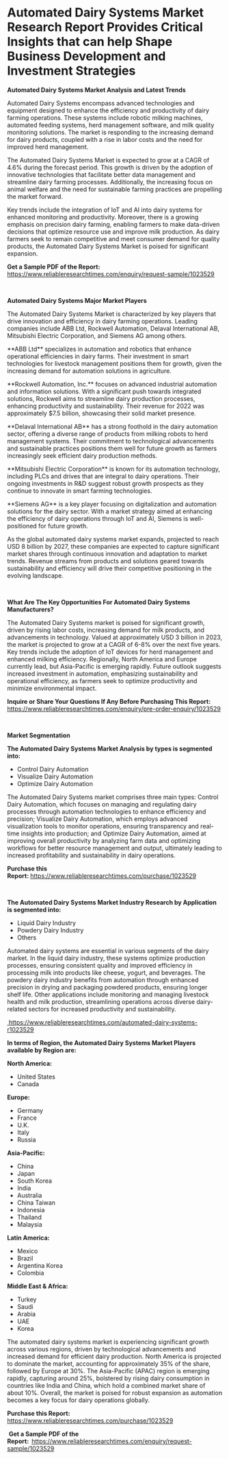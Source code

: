 <p><h1>Automated Dairy Systems Market Research Report Provides Critical Insights that can help Shape Business Development and Investment Strategies</h1></p><p><strong>Automated Dairy Systems Market Analysis and Latest Trends</strong></p>
<p><p>Automated Dairy Systems encompass advanced technologies and equipment designed to enhance the efficiency and productivity of dairy farming operations. These systems include robotic milking machines, automated feeding systems, herd management software, and milk quality monitoring solutions. The market is responding to the increasing demand for dairy products, coupled with a rise in labor costs and the need for improved herd management.</p><p>The Automated Dairy Systems Market is expected to grow at a CAGR of 4.6% during the forecast period. This growth is driven by the adoption of innovative technologies that facilitate better data management and streamline dairy farming processes. Additionally, the increasing focus on animal welfare and the need for sustainable farming practices are propelling the market forward.</p><p>Key trends include the integration of IoT and AI into dairy systems for enhanced monitoring and productivity. Moreover, there is a growing emphasis on precision dairy farming, enabling farmers to make data-driven decisions that optimize resource use and improve milk production. As dairy farmers seek to remain competitive and meet consumer demand for quality products, the Automated Dairy Systems Market is poised for significant expansion.</p></p>
<p><strong>Get a Sample PDF of the Report:&nbsp;</strong> <a href="https://www.reliableresearchtimes.com/enquiry/request-sample/1023529?utm_campaign=3099&utm_medium=2&utm_source=Github&utm_content=ia&utm_term=16042025&utm_id=automated-dairy-systems">https://www.reliableresearchtimes.com/enquiry/request-sample/1023529</a></p>
<p>&nbsp;</p>
<p><strong>Automated Dairy Systems Major Market Players</strong></p>
<p><p>The Automated Dairy Systems Market is characterized by key players that drive innovation and efficiency in dairy farming operations. Leading companies include ABB Ltd, Rockwell Automation, Delaval International AB, Mitsubishi Electric Corporation, and Siemens AG among others.</p><p>**ABB Ltd** specializes in automation and robotics that enhance operational efficiencies in dairy farms. Their investment in smart technologies for livestock management positions them for growth, given the increasing demand for automation solutions in agriculture.</p><p>**Rockwell Automation, Inc.** focuses on advanced industrial automation and information solutions. With a significant push towards integrated solutions, Rockwell aims to streamline dairy production processes, enhancing productivity and sustainability. Their revenue for 2022 was approximately $7.5 billion, showcasing their solid market presence.</p><p>**Delaval International AB** has a strong foothold in the dairy automation sector, offering a diverse range of products from milking robots to herd management systems. Their commitment to technological advancements and sustainable practices positions them well for future growth as farmers increasingly seek efficient dairy production methods.</p><p>**Mitsubishi Electric Corporation** is known for its automation technology, including PLCs and drives that are integral to dairy operations. Their ongoing investments in R&D suggest robust growth prospects as they continue to innovate in smart farming technologies.</p><p>**Siemens AG** is a key player focusing on digitalization and automation solutions for the dairy sector. With a market strategy aimed at enhancing the efficiency of dairy operations through IoT and AI, Siemens is well-positioned for future growth.</p><p>As the global automated dairy systems market expands, projected to reach USD 8 billion by 2027, these companies are expected to capture significant market shares through continuous innovation and adaptation to market trends. Revenue streams from products and solutions geared towards sustainability and efficiency will drive their competitive positioning in the evolving landscape.</p></p>
<p>&nbsp;</p>
<p><strong>What Are The Key Opportunities For Automated Dairy Systems Manufacturers?</strong></p>
<p><p>The Automated Dairy Systems market is poised for significant growth, driven by rising labor costs, increasing demand for milk products, and advancements in technology. Valued at approximately USD 3 billion in 2023, the market is projected to grow at a CAGR of 6-8% over the next five years. Key trends include the adoption of IoT devices for herd management and enhanced milking efficiency. Regionally, North America and Europe currently lead, but Asia-Pacific is emerging rapidly. Future outlook suggests increased investment in automation, emphasizing sustainability and operational efficiency, as farmers seek to optimize productivity and minimize environmental impact.</p></p>
<p><strong>Inquire or Share Your Questions If Any Before Purchasing This Report:</strong> <a href="https://www.reliableresearchtimes.com/enquiry/pre-order-enquiry/1023529?utm_campaign=3099&utm_medium=2&utm_source=Github&utm_content=ia&utm_term=16042025&utm_id=automated-dairy-systems">https://www.reliableresearchtimes.com/enquiry/pre-order-enquiry/1023529</a></p>
<p>&nbsp;</p>
<p><strong>Market Segmentation</strong></p>
<p><strong>The Automated Dairy Systems Market Analysis by types is segmented into:</strong></p>
<p><ul><li>Control Dairy Automation</li><li>Visualize Dairy Automation</li><li>Optimize Dairy Automation</li></ul></p>
<p><p>The Automated Dairy Systems market comprises three main types: Control Dairy Automation, which focuses on managing and regulating dairy processes through automation technologies to enhance efficiency and precision; Visualize Dairy Automation, which employs advanced visualization tools to monitor operations, ensuring transparency and real-time insights into production; and Optimize Dairy Automation, aimed at improving overall productivity by analyzing farm data and optimizing workflows for better resource management and output, ultimately leading to increased profitability and sustainability in dairy operations.</p></p>
<p><strong>Purchase this Report:&nbsp;</strong><a href="https://www.reliableresearchtimes.com/purchase/1023529?utm_campaign=3099&utm_medium=2&utm_source=Github&utm_content=ia&utm_term=16042025&utm_id=automated-dairy-systems">https://www.reliableresearchtimes.com/purchase/1023529</a></p>
<p>&nbsp;</p>
<p><strong>The Automated Dairy Systems Market Industry Research by Application is segmented into:</strong></p>
<p><ul><li>Liquid Dairy Industry</li><li>Powdery Dairy Industry</li><li>Others</li></ul></p>
<p><p>Automated dairy systems are essential in various segments of the dairy market. In the liquid dairy industry, these systems optimize production processes, ensuring consistent quality and improved efficiency in processing milk into products like cheese, yogurt, and beverages. The powdery dairy industry benefits from automation through enhanced precision in drying and packaging powdered products, ensuring longer shelf life. Other applications include monitoring and managing livestock health and milk production, streamlining operations across diverse dairy-related sectors for increased productivity and sustainability.</p></p>
<p><a href="https://www.reliableresearchtimes.com/automated-dairy-systems-r1023529?utm_campaign=3099&utm_medium=2&utm_source=Github&utm_content=ia&utm_term=16042025&utm_id=automated-dairy-systems">&nbsp;https://www.reliableresearchtimes.com/automated-dairy-systems-r1023529</a></p>
<p><strong>In terms of Region, the Automated Dairy Systems Market Players available by Region are:</strong></p>
<p>
    <p> <strong> North America: </strong>
        <ul>
            <li>United States</li>
            <li>Canada</li>
        </ul>
        </p> 
    <p> <strong> Europe: </strong>
        <ul>
            <li>Germany</li>
            <li>France</li>
            <li>U.K.</li>
            <li>Italy</li>
            <li>Russia</li>
        </ul>
        </p> 
    <p> <strong> Asia-Pacific: </strong>
        <ul>
            <li>China</li>
            <li>Japan</li>
            <li>South Korea</li>
            <li>India</li>
            <li>Australia</li>
            <li>China Taiwan</li>
            <li>Indonesia</li>
            <li>Thailand</li>
            <li>Malaysia</li>
        </ul>
        </p> 
    <p> <strong> Latin America: </strong>
        <ul>
            <li>Mexico</li>
            <li>Brazil</li>
            <li>Argentina Korea</li>
            <li>Colombia</li>
        </ul>
        </p> 
    <p> <strong> Middle East & Africa: </strong>
        <ul>
            <li>Turkey</li>
            <li>Saudi</li>
            <li>Arabia</li>
            <li>UAE</li>
            <li>Korea</li>
        </ul>
    </p>
    </p>
<p><p>The automated dairy systems market is experiencing significant growth across various regions, driven by technological advancements and increased demand for efficient dairy production. North America is projected to dominate the market, accounting for approximately 35% of the share, followed by Europe at 30%. The Asia-Pacific (APAC) region is emerging rapidly, capturing around 25%, bolstered by rising dairy consumption in countries like India and China, which hold a combined market share of about 10%. Overall, the market is poised for robust expansion as automation becomes a key focus for dairy operations globally.</p></p>
<p><strong>Purchase this Report: </strong><a href="https://www.reliableresearchtimes.com/purchase/1023529?utm_campaign=3099&utm_medium=2&utm_source=Github&utm_content=ia&utm_term=16042025&utm_id=automated-dairy-systems">https://www.reliableresearchtimes.com/purchase/1023529</a></p>
<p>&nbsp;<strong>Get a Sample PDF of the Report:&nbsp;&nbsp;</strong><a href="https://www.reliableresearchtimes.com/enquiry/request-sample/1023529?utm_campaign=3099&utm_medium=2&utm_source=Github&utm_content=ia&utm_term=16042025&utm_id=automated-dairy-systems">https://www.reliableresearchtimes.com/enquiry/request-sample/1023529</a></p>
<p><strong></strong></p>
<p><p></p><p></p><p></p></p>